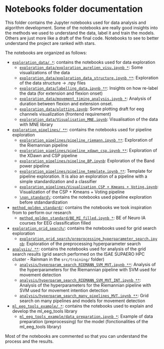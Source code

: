 # Notebooks folder documentation

This folder contains the Jupyter notebooks used for data analysis and algorithm development. Some of the notebooks are really good insights into the methods we used to understand the data, label it and train the models. Others are just more like a draft of the final code. Notebooks to see to better understand the project are ranked with stars.

The notebooks are organized as follows:

- [`exploration_data/ *`](exploration_data/): contains the notebooks used for data exploration
  - [`exploration_data/exploration_aurelien_visu.ipynb *`](./exploration_data/exploration_aurelien_visu.ipynb): Some visualizations of the data
  - [`exploration_data/exploration_data_structure.ipynb **`](./exploration_data/exploration_data_structure.ipynb): Exploration of the data structure -> .npy files
  - [`exploration_data/labelling_data.ipynb **`](./exploration_data/labelling_data.ipynb): Insights on how re-label the data (for extension and flexion onset)
  - [`exploration_data/movement_timing_analysis.ipynb *`](./exploration_data/movement_timing_analysis.ipynb): Analysis of duration between flexion and extension onset.
  - [`exploration_data/plotting.ipynb`](./exploration_data/plotting.ipynb): Some plotting draft for eeg channels visualization (frontend requirement)
  - [`exploration_data/Visualisation_MNE.ipynb`](./exploration_data/Visualisation_MNE.ipynb): Visualisation of the data with MNE library
- [`exploration_pipelines/ **`](exploration_pipelines/): contains the notebooks used for pipeline exploration
  - [`exploration_pipelines/pipeline_riemann.ipynb **`](./exploration_pipelines/pipeline_riemann.ipynb): Exploration of the Riemannian pipeline
  - [`exploration_pipelines/pipeline_xdawn_csp.ipynb **`](./exploration_pipelines/pipeline_xdawn_csp.ipynb): Exploration of the XDawn and CSP pipeline
  - [`exploration_pipelines/pipeline_BP.ipynb`](./exploration_pipelines/pipeline_BP.ipynb): Exploration of the Band power pipeline
  - [`exploration_pipelines/pipeline_template.ipynb **`](./exploration_pipelines/pipeline_template.ipynb): Template for pipeline exploration. It is also an exploration of a pipeline with a simple standardization and a classifier
  - [`exploration_pipelines/Visualisation CSP + Kmeans + Voting.ipynb`](./exploration_pipelines/Visualisation%20CSP%20%2B%20Kmeans%20%2B%20Voting.ipynb): Visualization of the CSP + Kmeans + Voting pipeline
  - [`\non_standard\`](./exploration_pipelines/non_standard/): contains the notebooks used pipeline exploration before stdandardization
- [`method_golden_standard/`](method_golden_standard/): contains the notebooks we took inspiration from to perform our research
  - [`method_golden_standard/BE_MI_filled.ipynb *`](./method_golden_standard/BE_MI_filled.ipynb): BE of Neuro IA courses for EEG classification filled
- [`exploration_grid_search/`](exploration_grid_search/): contains the notebooks used for grid search exploration
  - [`exploration_grid_search/preprocessing_hyperparameter_search.ipynb`](./exploration_grid_search/preprocessing_hyperparameter_search.ipynb): Exploration of the preprocessing hyperparameter search
- [`analysis/ **`](analysis/): contains the notebooks used for analysis of the grid search results (grid search performed on the ISAE SUPAERO HPC cluster - Rainman in the `src/training/` folder)
  - [`analysis/hyperparam_search_RIEMANN_SVM_MVT.ipynb **`](./analysis/hyperparam_search_RIEMANN_SVM_MVT.ipynb): Analysis of the hyperparameters for the Riemannian pipeline with SVM used for movement detection
  - [`analysis/hyperparam_search_RIEMANN_SVM_MVT_INT.ipynb **`](./analysis/hyperparam_search_RIEMANN_SVM_MVT_INT.ipynb): Analysis of the hyperparameters for the Riemannian pipeline with SVM used for movement intention detection
  - [`analysis/hyperparam_search_many_pipelines_MVT.ipynb **`](./analysis/hyperparam_search_many_pipelines_MVT.ipynb): Grid search on many pipelines and models for movement detection
- [`ml_eeg_tools_example/ *`](ml_eeg_tools_example/): contains the notebooks used to explain and develop the ml_eeg_tools library
  - [`ml_eeg_tools_example/data_preparation.ipynb *`](./ml_eeg_tools_example/data_preparation.ipynb): Example of data preparation (preprocessing) for the model (fonctionalities of the ml_eeg_tools library)

Most of the notebooks are commented so that you can understand the process and the results.
